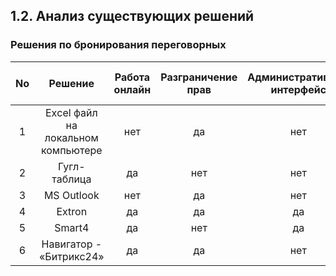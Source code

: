 ## 1.2. Анализ существующих решений

### Решения по бронирования переговорных

| No  | Решение       | Работа онлайн | Разграничение прав | Административный интерфейс | Поддержка мобильных устройств | Поддержка школьного API | Бесплатность | Безопасность |
| :-: | :------------:| :------: | :--------: | :--------: | :--------: | :--------: | :--------: | :--------: |
| 1   | Exсel файл на локальном компьютере| нет	| да | нет | нет	| нет	| да	| нет |
| 2   | Гугл-таблица | да	| нет	| нет   | нет	| нет	| да	| нет |
| 3   | MS Outlook | нет	| да	| нет	| нет	| нет	| да	| нет |
| 4   | Extron | да	|да	|да	|нет	|нет	|нет	|да|
| 5   | Smart4 | да	|нет	|да	|да	|нет	|нет	|да|
| 6   | Навигатор -  «Битрикс24» | да	|да	|нет	|нет	|да	|нет	|нет	| да |
